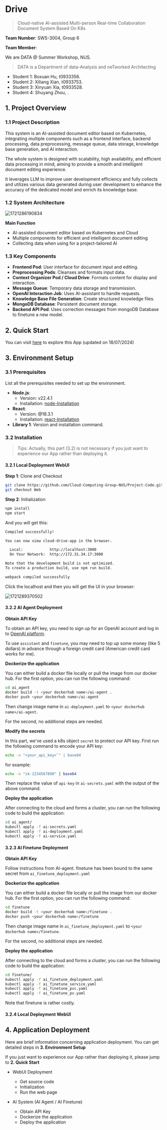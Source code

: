 # Drive 

> Cloud-native AI-assisted Multi-person Real-time Collaboration Document System Based On K8s

__Team Number__: SWS-3004, Group 6

__Team Member__:

We are DATA @ Summer Workshop, NUS.

> DATA is a Department of data-Analysis and neTworked Architecting

- Student 1: Boxuan Hu, t0933356.
- Student 2: Xiliang Xian, t0933753.
- Student 3: Xinyuan Xia, t0933528.
- Student 4: Shuyang Zhou, .

## 1. Project Overview

### 1.1 Project Description

This system is an AI-assisted document editor based on Kubernetes, integrating multiple components such as a frontend interface, backend processing, data preprocessing, message queue, data storage, knowledge base generation, and AI interaction.

The whole system is designed with scalability, high availability, and efficient data processing in mind, aiming to provide a smooth and intelligent document editing experience.

It leverages LLM to improve user development efficiency and fully collects and utilizes various data generated during user development to enhance the accuracy of the dedicated model and enrich its knowledge base.

### 1.2 System Architecture

![1721286190834](image/README/1721286190834.png)

__Main Function__

- AI-assisted document editor based on Kubernetes and Cloud
- Multiple components for efficient and intelligent document editing
- Collecting data when using for a project-tailored AI

### 1.3 Key Components

- **Frontend Pod**: User interface for document input and editing.
- **Preprocessing Pods**: Cleanses and formats input data.
- **Context Organizer Pod / Cloud Drive**: Formats content for display and interaction.
- **Message Queue**: Temporary data storage and transmission.
- **OpenAI Interaction Job**: Uses AI-assistant to handle requests.
- **Knowledge Base File Generation**: Create structured knowledge files.
- **MongoDB Database**: Persistent document storage.
- **Backend API Pod**: Uses correction messages from mongoDB Database to finetune a new model.

## 2. Quick Start

You can visit [here]() to explore this App (updated on 18/07/2024)

## 3. Environment Setup

### 3.1 Prerequisites

List all the prerequisites needed to set up the environment.

- **Node.js**:
  - Version: v22.4.1
  - Installation: [node-Installation](https://nodejs.org/zh-cn/download/package-manager/)
- __React__:
  - Version: @18.3.1
  - Installation: [react-Installation](https://react.dev/learn/installation)
- **Library 1**: Version and installation command.

### 3.2 Installation

> Tips: Actually, this part (3.2) is not necessary if you just want to experience our App rather than deploying it.

#### 3.2.1 Local Deployment WebUI

**Step 1**: Clone and Checkout

```bash
git clone https://github.com/Cloud-Computing-Group-NUS/Project-Code.git
git checkout Web
```

**Step 2**: Initialization

```bash
npm install
npm start
```

And you will get this:

```bash
Compiled successfully!

You can now view cloud-drive-app in the browser.

  Local:            http://localhost:3000
  On Your Network:  http://172.31.34.17:3000

Note that the development build is not optimized.
To create a production build, use npm run build.

webpack compiled successfully
```

Click the localhost and then you will get the UI in your browser:

![1721289370502](image/README/1721289370502.png)

#### 3.2.2 AI Agent Deployment

**Obtain API Key**

To obtain an API key, you need to sign up for an OpenAI account and log in to [OpenAI platform](https://platform.openai.com/api-keys).

To use `assistant` and `finetune`, you may need to top up some money (like 5 dollars) in advance through a foreign credit card (American credit card works for me).

**Dockerize the application**

You can either build a docker file locally or pull the image from our docker hub. For the first option, you can run the following command:

```bash
cd ai_agent
docker build -t <your dockerhub name>/ai-agent .
docker push <your dockerhub name>/ai-agent
```

Then change image name in   `ai-deployment.yaml` to `<your dockerhub name>/ai-agent`.

For the second, no additional steps are needed.

__Modify the secrets__

In this part, we've used a k8s object `secret` to protect our API key. First run the following command to encode your API key:

```bash
echo -n "<your_api_key>`" | base64
```

for example:

```bash
echo -n "sk-1234567890" | base64
```

Then replace the value of `api-key` in `ai-secrets.yaml` with the output of the above command.

**Deploy the application**

After connecting to the cloud and forms a cluster, you can run the following code to build the application:

```bash
cd ai_agent/
kubectl apply -f ai-secrets.yaml
kubectl apply -f ai-deployment.yaml
kubectl apply -f ai-service.yaml
```

#### 3.2.3 AI Finetune Deployment

**Obtain API Key**

 Follow instructions from AI-agent. finetune has been bound to the same secret from `ai_finetune_deployment.yaml`

**Dockerize the application**

You can either build a docker file locally or pull the image from our docker hub. For the first option, you can run the following command:

```bash
cd finetune
docker build -t <your dockerhub name>/finetune .
docker push <your dockerhub name>/finetune
```

Then change image name in   `ai_finetune_deployment.yaml` to `<your dockerhub name>/finetune`.

For the second, no additional steps are needed.

**Deploy the application**

After connecting to the cloud and forms a cluster, you can run the following code to build the application:

```bash
cd finetune/
kubectl apply -f ai_finetune_deployment.yaml
kubectl apply -f ai_finetune_service.yaml
kubectl apply -f ai_finetune_pvc.yaml
kubectl apply -f ai_finetune_pv.yaml
```

Note that finetune is rather costly.

#### 3.2.4 Local Deployment WebUI

## 4. Application Deployment

Here are brief information concerning application deployment. You can get detailed steps in __3. Environment Setup__

If you just want to experience our App rather than deploying it, please jump to __2. Quick Start__

- WebUI Deployment

  - Get source code
  - Initialization
  - Run the web page
- AI System (AI Agent / AI Finetune)

  - Obtain API Key
  - Dockerize the application
  - Deploy the application
